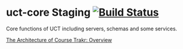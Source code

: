 # uct-core Staging [![Build Status](https://ci.tevindev.me/api/badges/tevjef/uct-core/status.svg)](https://ci.tevindev.me/tevjef/uct-core)

Core functions of UCT including servers, schemas and some services. 

[The Architecture of Course Trakr: Overview](https://tevinjeffrey.me/the-architecture-of-course-trakr-overview/)
